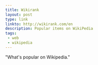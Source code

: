 ```yaml
---
title: Wikirank
layout: post
type: link
linkto: http://wikirank.com/en
description: Popular items on WikiPedia
tags:
 - web
 - wikipedia
---
```

"What's popular on Wikipedia."
